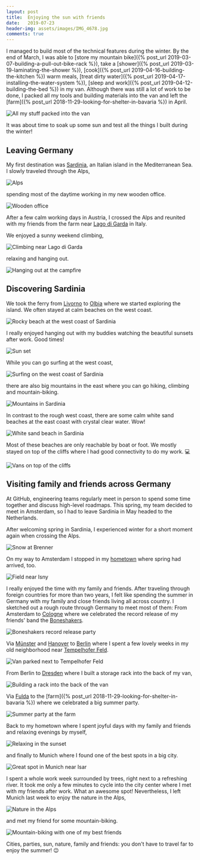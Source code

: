 ```yaml
---
layout: post
title:  Enjoying the sun with friends
date:   2019-07-23
header-img: assets/images/IMG_4678.jpg
comments: true
---
```


I managed to build most of the technical features during the winter. By the end of March, I was able to [store my mountain bike]({% post_url 2019-03-07-building-a-pull-out-bike-rack %}), take a [shower]({% post_url 2019-03-19-laminating-the-shower %}), [cook]({% post_url 2019-04-16-building-the-kitchen %}) warm meals, [treat dirty water]({% post_url 2019-04-17-installing-the-water-system %}), [sleep and work]({% post_url 2019-04-12-building-the-bed %}) in my van. Although there was still a lot of work to be done, I packed all my tools and building materials into the van and left the [farm]({% post_url 2018-11-29-looking-for-shelter-in-bavaria %}) in April.

![All my stuff packed into the van](/assets/images/IMG_4542.jpg)

It was about time to soak up some sun and test all the things I built during the winter!

## Leaving Germany

My first destination was [Sardinia](https://www.google.com/maps/place/Sardinia/), an Italian island in the Mediterranean Sea. I slowly traveled through the Alps,

![Alps](/assets/images/IMG_4554.jpg)

spending most of the daytime working in my new wooden office.

![Wooden office](/assets/images/IMG_4568.jpg)

After a few calm working days in Austria, I crossed the Alps and reunited with my friends from the farm near [Lago di Garda](https://www.google.com/maps/place/Lake+Garda/) in Italy.

We enjoyed a sunny weekend climbing,

![Climbing near Lago di Garda](/assets/images/IMG_4621.jpg)

relaxing and hanging out.

![Hanging out at the campfire](/assets/images/IMG_4619.jpg)

## Discovering Sardinia

We took the ferry from [Livorno](https://www.google.com/maps/place/Livorno,+Province+of+Livorno,+Italy/) to [Olbia](https://www.google.com/maps/place/07026+Olbia,+Province+of+Olbia-Tempio,+Italy/) where we started exploring the island. We often stayed at calm beaches on the west coast.

![Rocky beach at the west coast of Sardinia](/assets/images/IMG_4678.jpg)

I really enjoyed hanging out with my buddies watching the beautiful sunsets after work. Good times!

![Sun set](/assets/images/IMG_4904.jpg)

While you can go surfing at the west coast,

![Surfing on the west coast of Sardinia](/assets/images/IMG_4863.jpg)

there are also big mountains in the east where you can go hiking, climbing and mountain-biking.

![Mountains in Sardinia](/assets/images/IMG_4814.jpg)

In contrast to the rough west coast, there are some calm white sand beaches at the east coast with crystal clear water. Wow!

![White sand beach in Sardinia](/assets/images/IMG_4709.jpg)

Most of these beaches are only reachable by boat or foot. We mostly stayed on top of the cliffs where I had good connectivity to do my work. :computer:

![Vans on top of the cliffs](/assets/images/IMG_4827.jpg)

## Visiting family and friends across Germany

At GitHub, engineering teams regularly meet in person to spend some time together and discuss high-level roadmaps. This spring, my team decided to meet in Amsterdam, so I had to leave Sardinia in May headed to the Netherlands.

After welcoming spring in Sardinia, I experienced winter for a short moment again when crossing the Alps.

![Snow at Brenner](/assets/images/IMG_4941.jpg)

On my way to Amsterdam I stopped in my [hometown](https://www.google.com/maps/place/88316+Isny+im+Allgäu) where spring had arrived, too.

![Field near Isny](/assets/images/IMG_4977.jpg)

I really enjoyed the time with my family and friends. After traveling through foreign countries for more than two years, I felt like spending the summer in Germany with my family and close friends living all across country. I sketched out a rough route through Germany to meet most of them: From Amsterdam to [Cologne](https://www.google.com/maps/place/Cologne/) where we celebrated the record release of my friends' band the [Boneshakers](https://www.facebook.com/theboneshakersofficial/).

![Boneshakers record release party](/assets/images/IMG_5103.jpg)

Via [Münster](https://www.google.com/maps/place/Münster/) and [Hanover](https://www.google.com/maps/place/Hanover/) to [Berlin](https://www.google.com/maps/place/Berlin/) where I spent a few lovely weeks in my old neighborhood near [Tempelhofer Feld](https://www.google.com/maps/place/Tempelhofer+Feld/).

![Van parked next to Tempelhofer Feld](/assets/images/IMG_5052.jpg)

From Berlin to [Dresden](https://www.google.com/maps/place/Dresden/) where I built a storage rack into the back of my van,

![Building a rack into the back of the van](/assets/images/IMG_5187.jpg)

Via [Fulda](https://www.google.com/maps/place/Fulda/) to the [farm]({% post_url 2018-11-29-looking-for-shelter-in-bavaria %}) where we celebrated a big summer party.

![Summer party at the farm](/assets/images/IMG_5290.jpg)

Back to my hometown where I spent joyful days with my family and friends and relaxing evenings by myself,

![Relaxing in the sunset](/assets/images/IMG_5381.jpg)

and finally to Munich where I found one of the best spots in a big city.

![Great spot in Munich near Isar](/assets/images/IMG_5451.jpg)

I spent a whole work week surrounded by trees, right next to a refreshing river. It took me only a few minutes to cycle into the city center where I met with my friends after work. What an awesome spot! Nevertheless, I left Munich last week to enjoy the nature in the Alps,

![Nature in the Alps](/assets/images/IMG_5475.jpg)

and met my friend for some mountain-biking.

![Mountain-biking with one of my best friends](/assets/images/IMG_5473.jpg)

Cities, parties, sun, nature, family and friends: you don't have to travel far to enjoy the summer! :wink:
